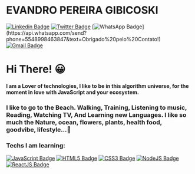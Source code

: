 
# EVANDRO PEREIRA GIBICOSKI

[![Linkedin Badge](https://img.shields.io/badge/-LinkedIn-blue?style=flat-square&logo=Linkedin&logoColor=white&link=https://www.linkedin.com/in/gibifyofficial/)](https://www.linkedin.com/in/gibifyofficial/)
[![Twitter Badge](https://img.shields.io/badge/-Twitter-1ca0f1?style=flat-square&logo=Twitter&logoColor=white&link=https://www.twitter.com/gibify_official)](https://twitter.com/gibify_official)
[![WhatsApp Badge](https://img.shields.io/badge/-WhatsApp-4CA143?style=flat-square&logo=WhatsApp&logoColor=white&link=https://api.whatsapp.com/send?phone=5548998463847&text=Obrigado%20pelo%20Contato!)](https://api.whatsapp.com/send?phone=5548998463847&text=Obrigado%20pelo%20Contato!)
[![Gmail Badge](https://img.shields.io/badge/-Gmail-red?style=flat-square&logo=Gmail&logoColor=white&link=mailto:evandrogibicoski@gmail.com)](mailto:evandrogibicoski@gmail.com)

# Hi There! 😀

#### I am a Lover of technologies, I like to be in this algorithm universe, for the moment in love with JavaScript and your ecosystem.
### I like to go to the Beach. Walking, Training, Listening to music, Reading, Watching TV, And Learning new Languages. I like so much the Nature, ocean, flowers, plants, health food, goodvibe, lifestyle...💜

### Techs I am learning:

[![JavaScript Badge](https://img.shields.io/badge/-JavaScript-yellow?style=flat-square&logo=JavaScript&logoColor=white&link=https://www.w3schools.com/js/default.asp)](https://www.w3schools.com/js/default.asp)
[![HTML5 Badge](https://img.shields.io/badge/-HTML5-FF6600?style=flat-square&logo=HTML5&logoColor=white&link=https://www.w3schools.com/html/)](https://www.w3schools.com/html/)
[![CSS3 Badge](https://img.shields.io/badge/-CSS3-563d7c?style=flat-square&logo=CSS3&logoColor=white&link=https://www.w3schools.com/css/default.asp)](https://www.w3schools.com/css/default.asp)
[![NodeJS Badge](https://img.shields.io/badge/-NodeJS-026e00?style=flat-square&logo=NodeJS&logoColor=white&link=https://nodejs.org/en/)](https://nodejs.org/en/)
[![ReactJS Badge](https://img.shields.io/badge/-ReactJS-61dafb?style=flat-square&logo=ReactJS&logoColor=white&link=https://reactjs.org/)](https://reactjs.org/)


